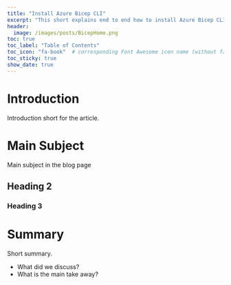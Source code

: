 ```yaml
---
title: "Install Azure Bicep CLI"
excerpt: "This short explains end to end how to install Azure Bicep CLI on Mac and Windows OS..."
header:
  image: /images/posts/BicepHome.png
toc: true
toc_label: "Table of Contents"
toc_icon: "fa-book"  # corresponding Font Awesome icon name (without fa prefix)
toc_sticky: true
show_date: true
---
```


<!-- Cheat Sheet -->
<!-- 
```text
 Text block only
```
 -->

<!-- 
<p align="center">
<img src="/images/image.EXTENSION?raw=true" alt="DevSecOps on Azure - part10"/>
</p> 
-->

# Introduction

Introduction short for the article.


# Main Subject

Main subject in the blog page

## Heading 2

### Heading 3

# Summary

Short summary.
- What did we discuss?
- What is the main take away?
